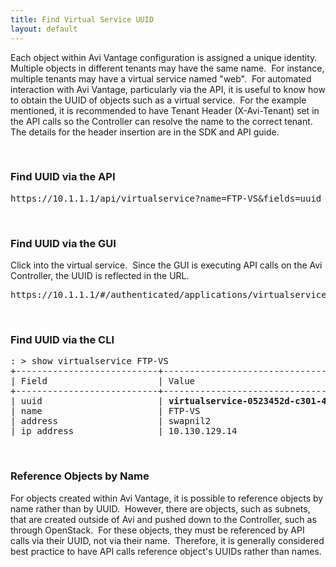 ```yaml
---
title: Find Virtual Service UUID
layout: default
---
```

Each object within Avi Vantage configuration is assigned a unique identity.  Multiple objects in different tenants may have the same name.  For instance, multiple tenants may have a virtual service named "web".  For automated interaction with Avi Vantage, particularly via the API, it is useful to know how to obtain the UUID of objects such as a virtual service.  For the example mentioned, it is recommended to have Tenant Header (X-Avi-Tenant) set in the API calls so the Controller can resolve the name to the correct tenant. The details for the header insertion are in the SDK and API guide.

 

### Find UUID via the API

<pre crayon="false">https://10.1.1.1/api/virtualservice?name=FTP-VS&amp;fields=uuid</pre>

 

### Find UUID via the GUI

Click into the virtual service.  Since the GUI is executing API calls on the Avi Controller, the UUID is reflected in the URL.
<pre crayon="false">https://10.1.1.1/#/authenticated/applications/virtualservice/<strong>virtualservice-0523452d-c301-4817-a5e0-ee66b95bd287</strong>/analytics?timeframe=6h</pre>

 

### Find UUID via the CLI

<pre crayon="false">: &gt; show virtualservice FTP-VS
+---------------------------+-----------------------------------------------------+
| Field&nbsp;&nbsp;&nbsp;&nbsp;&nbsp;&nbsp;&nbsp;&nbsp;&nbsp;&nbsp;&nbsp;&nbsp;&nbsp;&nbsp;&nbsp;&nbsp;&nbsp;&nbsp;&nbsp;&nbsp; | Value&nbsp;&nbsp;&nbsp;&nbsp;&nbsp;&nbsp;&nbsp;&nbsp;&nbsp;&nbsp;&nbsp;&nbsp;&nbsp;&nbsp;&nbsp;&nbsp;&nbsp;&nbsp;&nbsp;&nbsp;&nbsp;&nbsp;&nbsp;&nbsp;&nbsp;&nbsp;&nbsp;&nbsp;&nbsp;&nbsp;&nbsp;&nbsp;&nbsp;&nbsp;&nbsp;&nbsp;&nbsp;&nbsp;&nbsp;&nbsp;&nbsp;&nbsp;&nbsp;&nbsp;&nbsp;&nbsp; |
+---------------------------+-----------------------------------------------------+
| uuid&nbsp;&nbsp;&nbsp;&nbsp;&nbsp;&nbsp;&nbsp;&nbsp;&nbsp;&nbsp;&nbsp;&nbsp;&nbsp;&nbsp;&nbsp;&nbsp;&nbsp;&nbsp;&nbsp;&nbsp;&nbsp; | <strong>virtualservice-0523452d-c301-4817-a5e0-ee66b95bd287</strong> |
| name&nbsp;&nbsp;&nbsp;&nbsp;&nbsp;&nbsp;&nbsp;&nbsp;&nbsp;&nbsp;&nbsp;&nbsp;&nbsp;&nbsp;&nbsp;&nbsp;&nbsp;&nbsp;&nbsp;&nbsp;&nbsp; | FTP-VS&nbsp;&nbsp;&nbsp;&nbsp;&nbsp;&nbsp;&nbsp;&nbsp;&nbsp;&nbsp;&nbsp;&nbsp;&nbsp;&nbsp;&nbsp;&nbsp;&nbsp;&nbsp;&nbsp;&nbsp;&nbsp;&nbsp;&nbsp;&nbsp;&nbsp;&nbsp;&nbsp;&nbsp;&nbsp;&nbsp;&nbsp;&nbsp;&nbsp;&nbsp;&nbsp;&nbsp;&nbsp;&nbsp;&nbsp;&nbsp;&nbsp;&nbsp;&nbsp;&nbsp;&nbsp; |
| address&nbsp;&nbsp;&nbsp;&nbsp;&nbsp;&nbsp;&nbsp;&nbsp;&nbsp;&nbsp;&nbsp;&nbsp;&nbsp;&nbsp;&nbsp;&nbsp;&nbsp;&nbsp; | swapnil2&nbsp;&nbsp;&nbsp;&nbsp;&nbsp;&nbsp;&nbsp;&nbsp;&nbsp;&nbsp;&nbsp;&nbsp;&nbsp;&nbsp;&nbsp;&nbsp;&nbsp;&nbsp;&nbsp;&nbsp;&nbsp;&nbsp;&nbsp;&nbsp;&nbsp;&nbsp;&nbsp;&nbsp;&nbsp;&nbsp;&nbsp;&nbsp;&nbsp;&nbsp;&nbsp;&nbsp;&nbsp;&nbsp;&nbsp;&nbsp;&nbsp;&nbsp;&nbsp; |
| ip_address&nbsp;&nbsp;&nbsp;&nbsp;&nbsp;&nbsp;&nbsp;&nbsp;&nbsp;&nbsp;&nbsp;&nbsp;&nbsp;&nbsp;&nbsp; | 10.130.129.14&nbsp;&nbsp;&nbsp;&nbsp;&nbsp;&nbsp;&nbsp;&nbsp;&nbsp;&nbsp;&nbsp;&nbsp;&nbsp;&nbsp;&nbsp;&nbsp;&nbsp;&nbsp;&nbsp;&nbsp;&nbsp;&nbsp;&nbsp;&nbsp;&nbsp;&nbsp;&nbsp;&nbsp;&nbsp;&nbsp;&nbsp;&nbsp;&nbsp;&nbsp;&nbsp;&nbsp;&nbsp;&nbsp; |</pre>

 

### Reference Objects by Name

For objects created within Avi Vantage, it is possible to reference objects by name rather than by UUID.  However, there are objects, such as subnets, that are created outside of Avi and pushed down to the Controller, such as through OpenStack.  For these objects, they must be referenced by API calls via their UUID, not via their name.  Therefore, it is generally considered best practice to have API calls reference object's UUIDs rather than names.

 